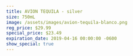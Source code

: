 ```yaml
---
title: AVION TEQUILA - silver
size: 750mL
image: /assets/images/avion-tequila-blanco.png
reg_price: $29.99
special_price: $23.49
expiration_date: 2019-04-16 00:00:00 -0600
show_special: true
---
```


